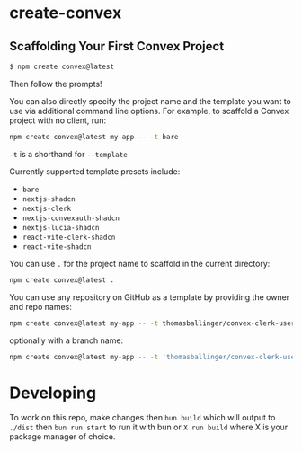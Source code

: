 # create-convex

## Scaffolding Your First Convex Project

```bash
$ npm create convex@latest
```

Then follow the prompts!

You can also directly specify the project name and the template you want to use
via additional command line options. For example, to scaffold a Convex project
with no client, run:

```bash
npm create convex@latest my-app -- -t bare
```

`-t` is a shorthand for `--template`

Currently supported template presets include:

- `bare`
- `nextjs-shadcn`
- `nextjs-clerk`
- `nextjs-convexauth-shadcn`
- `nextjs-lucia-shadcn`
- `react-vite-clerk-shadcn`
- `react-vite-shadcn`

You can use `.` for the project name to scaffold in the current directory:

```sh
npm create convex@latest .
```

You can use any repository on GitHub as a template by providing the owner and repo names:

```sh
npm create convex@latest my-app -- -t thomasballinger/convex-clerk-users-table
```

optionally with a branch name:

```sh
npm create convex@latest my-app -- -t 'thomasballinger/convex-clerk-users-table#branch'
```

# Developing

To work on this repo, make changes then `bun build` which will output to `./dist` then `bun run start` to run it with bun or `X run build` where X is your package manager of choice.
